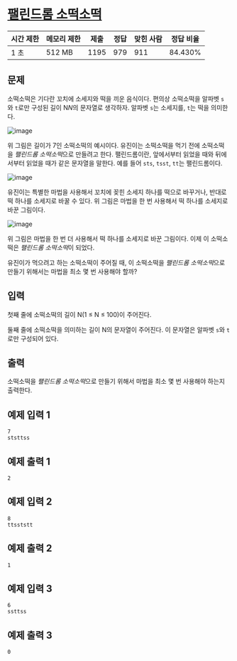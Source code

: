 # [팰린드롬 소떡소떡](https://www.acmicpc.net/problem/25630)

| 시간 제한 | 메모리 제한 | 제출 | 정답 | 맞힌 사람 | 정답 비율 |
| --- | --- | --- | --- | --- | --- |
| 1 초 | 512 MB | 1195 | 979 | 911 | 84.430% |

## 문제

소떡소떡은 기다란 꼬치에 소세지와 떡을 끼운 음식이다. 편의상 소떡소떡을 알파벳 `s`와 `t`로만 구성된 길이 N$N$의 문자열로 생각하자. 알파벳 `s`는 소세지를, `t`는 떡을 의미한다.

![image](https://upload.acmicpc.net/609c4d0e-99eb-4410-980d-4fe807e8b8cd/-/preview/)

위 그림은 길이가 7인 소떡소떡의 예시이다. 유진이는 소떡소떡을 먹기 전에 소떡소떡을 *팰린드롬 소떡소떡*으로 만들려고 한다. 팰린드롬이란, 앞에서부터 읽었을 때와 뒤에서부터 읽었을 때가 같은 문자열을 말한다. 예를 들어 `sts`, `tsst`, `tt`는 팰린드롬이다.

![image](https://upload.acmicpc.net/6c2a5f1c-d548-46fe-94de-c7e32754536b/-/preview/)

유진이는 특별한 마법을 사용해서 꼬치에 꽂힌 소세지 하나를 떡으로 바꾸거나, 반대로 떡 하나를 소세지로 바꿀 수 있다. 위 그림은 마법을 한 번 사용해서 떡 하나를 소세지로 바꾼 그림이다.

![image](https://upload.acmicpc.net/d0d7f346-7cfc-423d-b514-9ed4530b31e4/-/preview/)

위 그림은 마법을 한 번 더 사용해서 떡 하나를 소세지로 바꾼 그림이다. 이제 이 소떡소떡은 *팰린드롬 소떡소떡*이 되었다.

유진이가 먹으려고 하는 소떡소떡이 주어질 때, 이 소떡소떡을 *팰린드롬 소떡소떡*으로 만들기 위해서는 마법을 최소 몇 번 사용해야 할까?

## 입력

첫째 줄에 소떡소떡의 길이 N(1 ≤ N ≤ 100)이 주어진다.

둘째 줄에 소떡소떡을 의미하는 길이 N의 문자열이 주어진다. 이 문자열은 알파벳 `s`와 `t`로만 구성되어 있다.

## 출력

소떡소떡을 *팰린드롬 소떡소떡*으로 만들기 위해서 마법을 최소 몇 번 사용해야 하는지 출력한다.

## 예제 입력 1

```
7
ststtss

```

## 예제 출력 1

```
2

```

## 예제 입력 2

```
8
ttsststt

```

## 예제 출력 2

```
1

```

## 예제 입력 3

```
6
ssttss

```

## 예제 출력 3

```
0
```
